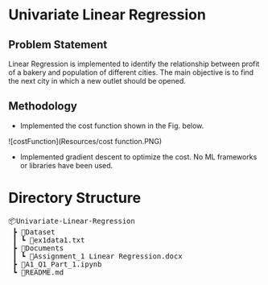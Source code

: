 # Univariate Linear Regression

## Problem Statement

Linear Regression is implemented to identify the relationship between profit of a bakery and population of different cities. The main objective is to find the next city in which a new outlet should be opened.

## Methodology

- Implemented the cost function shown in the Fig. below.

![costFunction](Resources/cost function.PNG)

- Implemented gradient descent to optimize the cost. No ML frameworks or libraries have been used.

# Directory Structure

<pre>
📦Univariate-Linear-Regression
 ┣ 📂Dataset
 ┃ ┗ 📜ex1data1.txt
 ┣ 📂Documents
 ┃ ┗ 📜Assignment_1 Linear Regression.docx
 ┣ 📜A1_Q1_Part_1.ipynb
 ┗ 📜README.md
 </pre>
